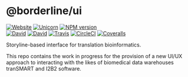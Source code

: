 # @borderline/ui
[![Website](https://img.shields.io/badge/borderline-zone-blue.svg?style=flat-square)](https://borderline.zone) [![Unicorn](https://img.shields.io/badge/made-with_unicorns-ff69b4.svg?style=flat-square)](https://borderline.zone) [![NPM version](https://img.shields.io/npm/v/borderline.svg?style=flat-square)](https://www.npmjs.com/package/borderline)  
[![David](https://img.shields.io/david/dsi-icl/borderline.svg?style=flat-square)](https://david-dm.org/dsi-icl/borderline) [![David](https://img.shields.io/david/dev/dsi-icl/borderline.svg?style=flat-square)](https://david-dm.org/dsi-icl/borderline)  [![Travis](https://img.shields.io/travis/dsi-icl/borderline.svg?style=flat-square)](https://travis-ci.org/dsi-icl/borderline) [![CircleCI](https://img.shields.io/circleci/project/github/dsi-icl/borderline.svg?style=flat-square)](https://circleci.com/gh/dsi-icl/borderline) [![Coveralls](https://img.shields.io/coveralls/dsi-icl/borderline.svg?style=flat-square)](https://coveralls.io/github/dsi-icl/borderline)

Storyline-based interface for translation bioinformatics.

This repo contains the work in progress for the provision of a new UI/UX approach to interacting with the likes of biomedical data warehouses tranSMART and I2B2 software. 
